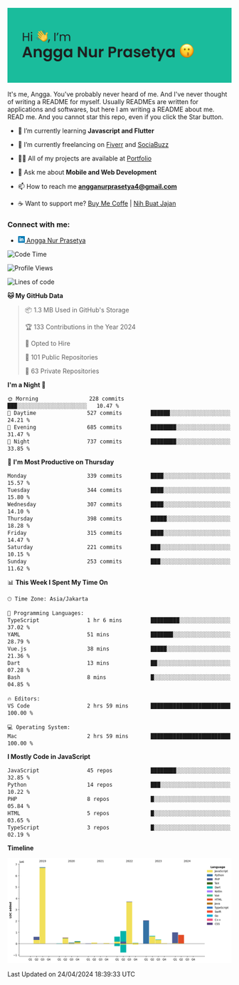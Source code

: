 ![Banner](https://github.com/prasetyanurangga/prasetyanurangga/blob/main/banner.png)

It's me, Angga. You've probably never heard of me. And I've never thought of writing a README for myself. Usually READMEs are written for applications and softwares, but here I am writing a README about me. READ me. And you cannot star this repo, even if you click the Star button.


- 🌱 I’m currently learning **Javascript and Flutter**

- 🔭 I’m currently freelancing on [Fiverr](https://www.fiverr.com/share/mYpyGx) and [SociaBuzz](https://www.sociabuzz.com/anggaprasetya/s/saya-akan-membuat-aplikasi-mobile-untuk-anda)

- 👨‍💻 All of my projects are available at [Portfolio](https://angganurprasetya.deno.dev)

- 💬 Ask me about **Mobile and Web Development**

- 📫 How to reach me **angganurprasetya4@gmail.com**

- ☕ Want to support me? [Buy Me Coffe](https://ko-fi.com/prasetyanurangga) | [Nih Buat Jajan](https://www.nihbuatjajan.com/prasetyanurangga)

<h3 align="left">Connect with me:</h3>
<ul>
<li> <a href="https://linkedin.com/in/angga-nur-prasetya-936687180" target="_blank"><img  src="https://raw.githubusercontent.com/prasetyanurangga/prasetyanurangga/main/linkedin.png" height="15" /> Angga Nur Prasetya </a> </li>
</ul>

<!--START_SECTION:waka-->
![Code Time](http://img.shields.io/badge/Code%20Time-300%20hrs%207%20mins-blue)

![Profile Views](http://img.shields.io/badge/Profile%20Views-0-blue)

![Lines of code](https://img.shields.io/badge/From%20Hello%20World%20I%27ve%20Written-18.7%20million%20lines%20of%20code-blue)

**🐱 My GitHub Data** 

> 📦 1.3 MB Used in GitHub's Storage 
 > 
> 🏆 133 Contributions in the Year 2024
 > 
> 💼 Opted to Hire
 > 
> 📜 101 Public Repositories 
 > 
> 🔑 63 Private Repositories 
 > 
**I'm a Night 🦉** 

```text
🌞 Morning                228 commits         ███░░░░░░░░░░░░░░░░░░░░░░   10.47 % 
🌆 Daytime                527 commits         ██████░░░░░░░░░░░░░░░░░░░   24.21 % 
🌃 Evening                685 commits         ████████░░░░░░░░░░░░░░░░░   31.47 % 
🌙 Night                  737 commits         ████████░░░░░░░░░░░░░░░░░   33.85 % 
```
📅 **I'm Most Productive on Thursday** 

```text
Monday                   339 commits         ████░░░░░░░░░░░░░░░░░░░░░   15.57 % 
Tuesday                  344 commits         ████░░░░░░░░░░░░░░░░░░░░░   15.80 % 
Wednesday                307 commits         ████░░░░░░░░░░░░░░░░░░░░░   14.10 % 
Thursday                 398 commits         █████░░░░░░░░░░░░░░░░░░░░   18.28 % 
Friday                   315 commits         ████░░░░░░░░░░░░░░░░░░░░░   14.47 % 
Saturday                 221 commits         ███░░░░░░░░░░░░░░░░░░░░░░   10.15 % 
Sunday                   253 commits         ███░░░░░░░░░░░░░░░░░░░░░░   11.62 % 
```


📊 **This Week I Spent My Time On** 

```text
🕑︎ Time Zone: Asia/Jakarta

💬 Programming Languages: 
TypeScript               1 hr 6 mins         █████████░░░░░░░░░░░░░░░░   37.02 % 
YAML                     51 mins             ███████░░░░░░░░░░░░░░░░░░   28.79 % 
Vue.js                   38 mins             █████░░░░░░░░░░░░░░░░░░░░   21.36 % 
Dart                     13 mins             ██░░░░░░░░░░░░░░░░░░░░░░░   07.28 % 
Bash                     8 mins              █░░░░░░░░░░░░░░░░░░░░░░░░   04.85 % 

🔥 Editors: 
VS Code                  2 hrs 59 mins       █████████████████████████   100.00 % 

💻 Operating System: 
Mac                      2 hrs 59 mins       █████████████████████████   100.00 % 
```

**I Mostly Code in JavaScript** 

```text
JavaScript               45 repos            ████████░░░░░░░░░░░░░░░░░   32.85 % 
Python                   14 repos            ███░░░░░░░░░░░░░░░░░░░░░░   10.22 % 
PHP                      8 repos             █░░░░░░░░░░░░░░░░░░░░░░░░   05.84 % 
HTML                     5 repos             █░░░░░░░░░░░░░░░░░░░░░░░░   03.65 % 
TypeScript               3 repos             █░░░░░░░░░░░░░░░░░░░░░░░░   02.19 % 
```



**Timeline**

![Lines of Code chart](https://raw.githubusercontent.com/prasetyanurangga/prasetyanurangga/main/assets/bar_graph.png)


 Last Updated on 24/04/2024 18:39:33 UTC
<!--END_SECTION:waka-->
